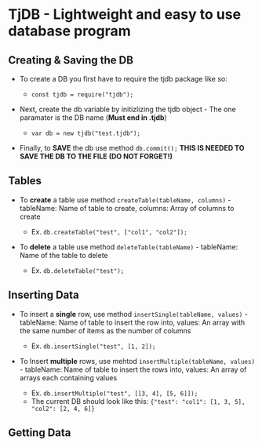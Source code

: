 # TjDB - Lightweight and easy to use database program

## Creating & Saving the DB
- To create a DB you first have to require the tjdb package like so:
	- `const tjdb = require("tjdb");`

- Next, create the db variable by initizlizing the tjdb object - The one paramater is the DB name (**Must end in .tjdb**)
	- `var db = new tjdb("test.tjdb");`

- Finally, to **SAVE** the db use method `db.commit();` **THIS IS NEEDED TO SAVE THE DB TO THE FILE (DO NOT FORGET!)**

## Tables
- To **create** a table use method `createTable(tableName, columns)` - tableName: Name of table to create, columns: Array of columns to create
	- Ex. `db.createTable("test", ["col1", "col2"]);`

- To **delete** a table use method `deleteTable(tableName)` - tableName: Name of the table to delete
	- Ex. `db.deleteTable("test");`

## Inserting Data
- To insert a **single** row, use method `insertSingle(tableName, values)` - tableName: Name of table to insert the row into, values: An array with the same number of items as the number of columns
	- Ex. `db.insertSingle("test", [1, 2]);`

- To Insert **multiple** rows, use mehtod `insertMultiple(tableName, values)` - tableName: Name of table to insert the rows into, values: An array of arrays each containing values
	- Ex. `db.insertMultiple("test", [[3, 4], [5, 6]]);`
	- The current DB should look like this: `{"test": "col1": [1, 3, 5], "col2": [2, 4, 6]}`

## Getting Data
	